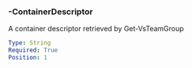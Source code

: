 ### -ContainerDescriptor

A container descriptor retrieved by Get-VsTeamGroup

```yaml
Type: String
Required: True
Position: 1
```
